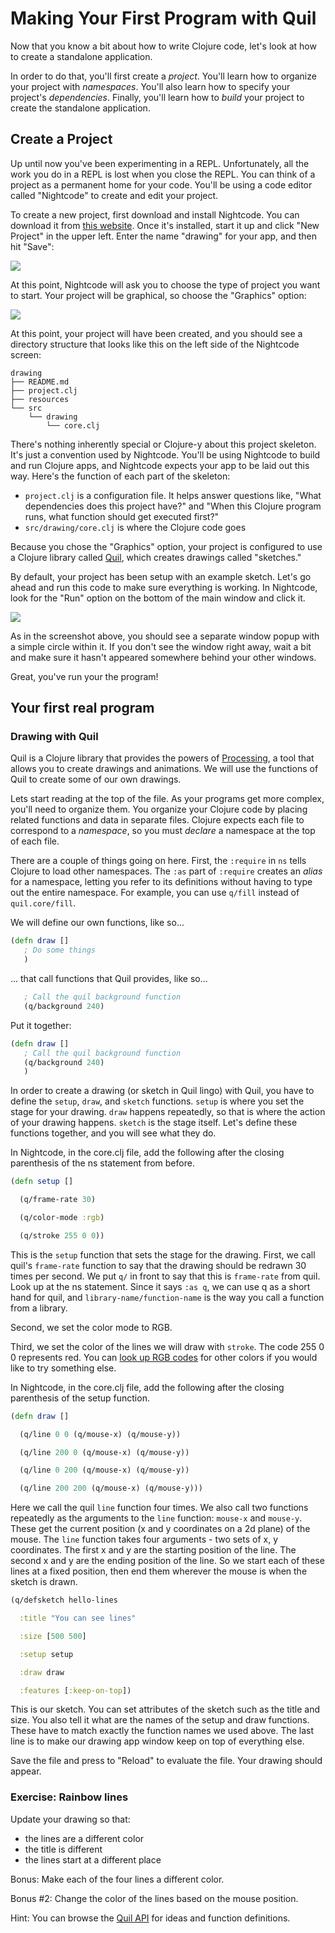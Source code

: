 Making Your First Program with Quil
===================================

Now that you know a bit about how to write Clojure code, let's look at
how to create a standalone application.

In order to do that, you'll first create a *project*. You'll learn how
to organize your project with *namespaces*. You'll also learn how to
specify your project's *dependencies*. Finally, you'll learn how to
*build* your project to create the standalone application.

## Create a Project

Up until now you've been experimenting in a REPL. Unfortunately, all
the work you do in a REPL is lost when you close the REPL. You can
think of a project as a permanent home for your code. You'll be using
a code editor called "Nightcode" to create and edit your project.

To create a new project, first download and install Nightcode. You can
download it from [this website](https://sekao.net/nightcode/). Once it's
installed, start it up and click "New Project" in the upper left. Enter
the name "drawing" for your app, and then hit "Save":

![](/curriculum/images/nc-scrn1.png?raw=true)

At this point, Nightcode will ask you to choose the type of project you
want to start. Your project will be graphical, so choose the "Graphics"
option:

![](/curriculum/images/nc-scrn2.png?raw=true)

At this point, your project will have been created, and you should see
a directory structure that looks like this on the left side of the Nightcode
screen:

```
drawing
├── README.md
├── project.clj
├── resources
└── src
    └── drawing
        └── core.clj
```

There's nothing inherently special or Clojure-y about this project
skeleton. It's just a convention used by Nightcode. You'll be using
Nightcode to build and run Clojure apps, and Nightcode expects your
app to be laid out this way. Here's the function of each part of the
skeleton:

- `project.clj` is a configuration file. It helps answer questions
  like, "What dependencies does this project have?" and "When this
  Clojure program runs, what function should get executed first?"
- `src/drawing/core.clj` is where the Clojure code goes

Because you chose the "Graphics" option, your project is configured to
use a Clojure library called [Quil](https://github.com/quil/quil),
which creates drawings called "sketches."

By default, your project has been setup with an example sketch. Let's go
ahead and run this code to make sure everything is working.  In Nightcode,
look for the "Run" option on the bottom of the main window and click it.

![](/curriculum/images/nc-scrn3.png?raw=true)

As in the screenshot above, you should see a separate window popup with a
simple circle within it. If you don't see the window right away, wait a bit
and make sure it hasn't appeared somewhere behind your other windows.

Great, you've run your the program!

## Your first real program

### Drawing with Quil

Quil is a Clojure library that provides the powers of [Processing](https://processing.org/), a
tool that allows you to create drawings and animations. We will use
the functions of Quil to create some of our own drawings.

Lets start reading at the top of the file. As your programs get more complex, you'll need to organize them. You
organize your Clojure code by placing related functions and data in
separate files. Clojure expects each file to correspond to a
*namespace*, so you must *declare* a namespace at the top of each
file.

There are a couple of things going on here. First, the `:require` in
`ns` tells Clojure to load other namespaces. The `:as` part of
`:require` creates an *alias* for a namespace, letting you refer to
its definitions without having to type out the entire namespace. For
example, you can use `q/fill` instead of `quil.core/fill`.

We will define our own functions, like so...

```clojure
(defn draw []
   ; Do some things
   )
```

... that call functions that Quil provides, like so...

```clojure
   ; Call the quil background function
   (q/background 240)
```

Put it together:
```clojure
(defn draw []
   ; Call the quil background function
   (q/background 240)
   )
```

In order to create a drawing (or sketch in Quil lingo) with Quil, you
have to define the `setup`, `draw`, and `sketch` functions. `setup` is
where you set the stage for your drawing. `draw` happens repeatedly,
so that is where the action of your drawing happens. `sketch` is the
stage itself. Let's define these functions together, and you will see
what they do.

In Nightcode, in the core.clj file, add the following after the
closing parenthesis of the ns statement from before.

```clojure
(defn setup []

  (q/frame-rate 30)

  (q/color-mode :rgb)

  (q/stroke 255 0 0))
```

This is the `setup` function that sets the stage for the
drawing. First, we call quil's `frame-rate` function to say that the
drawing should be redrawn 30 times per second. We put `q/` in front to
say that this is `frame-rate` from quil. Look up at the ns
statement. Since it says `:as q`, we can use q as a short hand for
quil, and `library-name/function-name` is the way you call a function
from a library.

Second, we set the color mode to RGB.

Third, we set the color of the lines we will draw with `stroke`. The
code 255 0 0 represents red. You can [look up RGB codes](http://xona.com/colorlist/) for other
colors if you would like to try something else.

In Nightcode, in the core.clj file, add the following after the
closing parenthesis of the setup function.

```clojure
(defn draw []

  (q/line 0 0 (q/mouse-x) (q/mouse-y))

  (q/line 200 0 (q/mouse-x) (q/mouse-y))

  (q/line 0 200 (q/mouse-x) (q/mouse-y))

  (q/line 200 200 (q/mouse-x) (q/mouse-y)))
```

Here we call the quil `line` function four times. We also call two
functions repeatedly as the arguments to the `line` function:
`mouse-x` and `mouse-y`. These get the current position (x and y
coordinates on a 2d plane) of the mouse. The `line` function takes
four arguments - two sets of x, y coordinates. The first x and y are
the starting position of the line. The second x and y are the ending
position of the line. So we start each of these lines at a fixed
position, then end them wherever the mouse is when the sketch is
drawn.

```clojure
(q/defsketch hello-lines

  :title "You can see lines"

  :size [500 500]

  :setup setup

  :draw draw

  :features [:keep-on-top])
```

This is our sketch. You can set attributes of the sketch such as the
title and size. You also tell it what are the names of the setup and
draw functions. These have to match exactly the function names we used
above. The last line is to make our drawing app window keep on top
of everything else.

Save the file and press to "Reload" to evaluate the file. Your drawing should appear.

### Exercise: Rainbow lines
Update your drawing so that:
* the lines are a different color
* the title is different
* the lines start at a different place

Bonus: Make each of the four lines a different color.

Bonus #2: Change the color of the lines based on the mouse position.

Hint: You can browse the [Quil API](http://quil.info/api) for ideas and function definitions.
